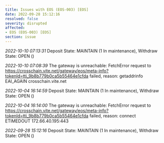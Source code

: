 ```yaml
---
title: Issues with EOS (EOS-003) [EOS]
date: 2022-09-28 15:12:16
resolved: false
severity: disrupted
affected:
- EOS (EOS-003) [EOS]
section: issue
---
```


*2022-10-10 07:13:31* Deposit State: MAINTAIN (1 In maintenance), Withdraw State: OPEN ()

*2022-10-10 07:08:39* The gateway is unreachable: FetchError request to https://crosschain.vite.net/gateway/eos/meta-info?tokenId=tti_9b8b779b0ca5b55464e1cfda failed, reason: getaddrinfo EAI_AGAIN crosschain.vite.net

*2022-10-04 16:14:59* Deposit State: MAINTAIN (1 In maintenance), Withdraw State: OPEN ()

*2022-10-04 16:14:00* The gateway is unreachable: FetchError request to https://crosschain.vite.net/gateway/eos/meta-info?tokenId=tti_9b8b779b0ca5b55464e1cfda failed, reason: connect ETIMEDOUT 172.66.40.195:443

*2022-09-28 15:12:16* Deposit State: MAINTAIN (1 In maintenance), Withdraw State: OPEN ()